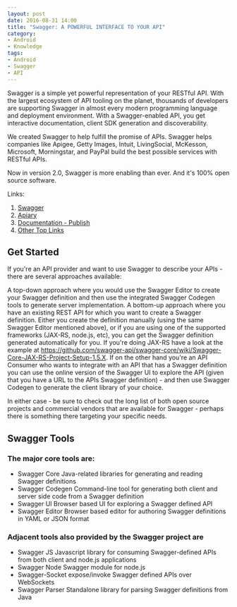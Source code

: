 ```yaml
---
layout: post
date: 2016-08-31 14:00
title: "Swagger: A POWERFUL INTERFACE TO YOUR API"
category: 
- Android
- Knowledge
tags:
- Android
- Swagger
- API
---
```

Swagger is a simple yet powerful representation of your RESTful API. With the largest ecosystem of API tooling on the planet, thousands of developers are supporting Swagger in almost every modern programming language and deployment environment. With a Swagger-enabled API, you get interactive documentation, client SDK generation and discoverability.

We created Swagger to help fulfill the promise of APIs. Swagger helps companies like Apigee, Getty Images, Intuit, LivingSocial, McKesson, Microsoft, Morningstar, and PayPal build the best possible services with RESTful APIs.

Now in version 2.0, Swagger is more enabling than ever. And it's 100% open source software.

Links:

1. <a href="http://swagger.io/">Swagger</a>
2. <a href="https://app.apiary.io">Apiary</a>
3. <a href="api-docs.io">Documentation - Publish</a>
4. <a href="https://github.com/yosriady/api-development-tools">Other Top Links</a>


## Get Started

If you're an API provider and want to use Swagger to describe your APIs - there are several approaches available:

A top-down approach where you would use the Swagger Editor to create your Swagger definition and then use the integrated Swagger Codegen tools to generate server implementation.
A bottom-up approach where you have an existing REST API for which you want to create a Swagger definition. Either you create the definition manually (using the same Swagger Editor mentioned above), or if you are using one of the supported frameworks (JAX-RS, node.js, etc), you can get the Swagger definition generated automatically for you. If you're doing JAX-RS have a look at the example at https://github.com/swagger-api/swagger-core/wiki/Swagger-Core-JAX-RS-Project-Setup-1.5.X.
If on the other hand you're an API Consumer who wants to integrate with an API that has a Swagger definition you can use the online version of the Swagger UI to explore the API (given that you have a URL to the APIs Swagger definition) - and then use Swagger Codegen to generate the client library of your choice.

In either case - be sure to check out the long list of both open source projects and commercial vendors that are available for Swagger - perhaps there is something there targeting your specific needs.


## Swagger Tools

### The major core tools are:

- Swagger Core	Java-related libraries for generating and reading Swagger definitions
- Swagger Codegen	Command-line tool for generating both client and server side code from a Swagger definition
- Swagger UI	Browser based UI for exploring a Swagger defined API
- Swagger Editor	Browser based editor for authoring Swagger definitions in YAML or JSON format

### Adjacent tools also provided by the Swagger project are

- Swagger JS	Javascript library for consuming Swagger-defined APIs from both client and node.js applications
- Swagger Node	Swagger module for node.js
- Swagger-Socket	expose/invoke Swagger defined APIs over WebSockets
- Swagger Parser	Standalone library for parsing Swagger definitions from Java
